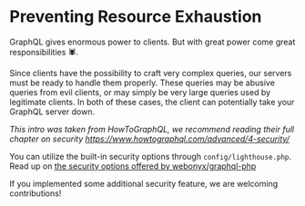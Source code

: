 # Preventing Resource Exhaustion

GraphQL gives enormous power to clients. But with great power come great responsibilities 🕷.

Since clients have the possibility to craft very complex queries, our servers must be ready
to handle them properly. These queries may be abusive queries from evil clients,
or may simply be very large queries used by legitimate clients.
In both of these cases, the client can potentially take your GraphQL server down.

_This intro was taken from HowToGraphQL, we recommend reading their full chapter on security https://www.howtographql.com/advanced/4-security/_

You can utilize the built-in security options through `config/lighthouse.php`.
Read up on [the security options offered by webonyx/graphql-php](https://webonyx.github.io/graphql-php/security/)

If you implemented some additional security feature, we are welcoming contributions!

